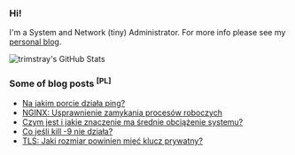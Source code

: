 ### Hi!

I'm a System and Network (tiny) Administrator. For more info please see my [personal blog](https://blkcipher.pl).

![trimstray's GitHub Stats](https://github-readme-stats.vercel.app/api?username=trimstray&show_icons=true&theme=vue&icon_color=FFD700&title_color=696969&hide_border=1)

### Some of blog posts <sup>[PL]</sup>

<!-- BLOG-POST-LIST:START -->
- [Na jakim porcie działa ping?](https://blkcipher.pl/posts/2019-05-02-na_jakim_porcie_dziala_ping/)
- [NGINX: Usprawnienie zamykania procesów roboczych](https://blkcipher.pl/posts/2017-01-02-nginx-usprawnienie_zamykania_procesow_roboczych/)
- [Czym jest i jakie znaczenie ma średnie obciążenie systemu?](https://blkcipher.pl/posts/2020-06-10-czym_jest_i_jakie_znaczenie_ma_srednie_obciazenie_systemu/)
- [Co jeśli kill -9 nie działa?](https://blkcipher.pl/posts/2017-07-02-co_jesli_kill_9_nie_dziala/)
- [TLS: Jaki rozmiar powinien mieć klucz prywatny?](https://blkcipher.pl/posts/2020-03-06-tls-jaki_rozmiar_powinien_miec_klucz_prywatny/)
<!-- BLOG-POST-LIST:END -->
